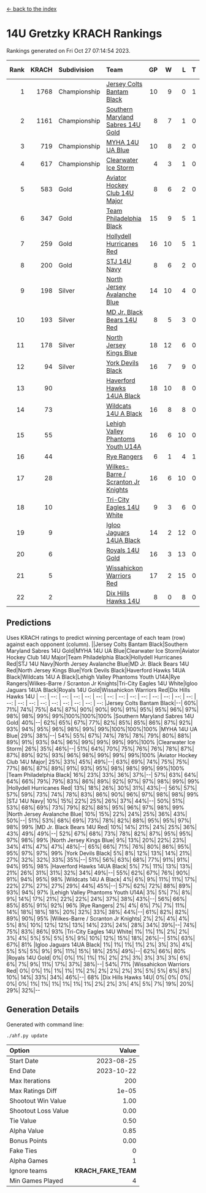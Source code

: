 [<- back to the index](readme.md)
# 14U Gretzky KRACH Rankings
Rankings generated on Fri Oct 27 07:14:54 2023.

Rank|KRACH|Subdivision|Team|GP|W|L|T|OTW|OTL|SoS|Exp Wins|Win Diff
---:|---:|:---|:---|---:|---:|---:|---:|---:|---:|---:|---:|---:
1|1768|Championship|[Jersey Colts Bantam Black](https://gamesheetstats.com/seasons/3659/teams/140580/schedule)|10|9|0|1|2|0|117|10.3|-0.0
2|1161|Championship|[Southern Maryland Sabres 14U Gold](https://gamesheetstats.com/seasons/3659/teams/140588/schedule)|8|7|1|0|0|0|193|7.8|-0.0
3|719|Championship|[MYHA 14U UA Blue](https://gamesheetstats.com/seasons/3659/teams/140583/schedule)|10|8|2|0|1|2|205|8.9|0.0
4|617|Championship|[Clearwater Ice Storm](https://gamesheetstats.com/seasons/3659/teams/142500/schedule)|4|3|1|0|0|0|244|3.9|0.0
5|583|Gold|[Aviator Hockey Club 14U Major](https://gamesheetstats.com/seasons/3659/teams/140575/schedule)|8|6|2|0|0|1|550|6.8|-0.0
6|347|Gold|[Team Philadelphia Black](https://gamesheetstats.com/seasons/3659/teams/140590/schedule)|15|9|5|1|2|1|404|10.4|0.0
7|259|Gold|[Hollydell Hurricanes Red](https://gamesheetstats.com/seasons/3659/teams/140578/schedule)|16|10|5|1|1|1|294|11.4|0.0
8|200|Gold|[STJ 14U Navy](https://gamesheetstats.com/seasons/3659/teams/140589/schedule)|8|6|2|0|0|1|235|6.9|0.0
9|198|Silver|[North Jersey Avalanche Blue](https://gamesheetstats.com/seasons/3659/teams/140584/schedule)|14|10|4|0|0|0|150|10.9|0.0
10|193|Silver|[MD Jr. Black Bears 14U Red](https://gamesheetstats.com/seasons/3659/teams/140581/schedule)|8|5|3|0|0|0|131|5.9|0.0
11|178|Silver|[North Jersey Kings Blue](https://gamesheetstats.com/seasons/3659/teams/140585/schedule)|18|12|6|0|2|1|247|12.9|0.0
12|94|Silver|[York Devils Black](https://gamesheetstats.com/seasons/3659/teams/140595/schedule)|16|7|9|0|1|0|280|7.9|0.0
13|90||[Haverford Hawks 14UA Black](https://gamesheetstats.com/seasons/3659/teams/140577/schedule)|18|10|8|0|0|2|250|10.9|0.0
14|73||[Wildcats 14U A Black](https://gamesheetstats.com/seasons/3659/teams/140592/schedule)|16|8|8|0|1|1|246|8.9|0.0
15|55||[Lehigh Valley Phantoms Youth U14A](https://gamesheetstats.com/seasons/3659/teams/140582/schedule)|16|6|10|0|0|0|365|6.9|0.0
16|44||[Rye Rangers](https://gamesheetstats.com/seasons/3659/teams/140587/schedule)|6|1|4|1|0|0|311|2.4|0.0
17|28||[Wilkes-Barre / Scranton Jr Knights](https://gamesheetstats.com/seasons/3659/teams/140593/schedule)|16|6|10|0|0|0|149|6.9|0.0
18|10||[Tri-City Eagles 14U White](https://gamesheetstats.com/seasons/3659/teams/140591/schedule)|9|3|6|0|0|0|87|3.9|0.0
19|9||[Igloo Jaguars 14UA Black](https://gamesheetstats.com/seasons/3659/teams/140579/schedule)|14|2|12|0|0|0|350|2.9|0.0
20|6||[Royals 14U Gold](https://gamesheetstats.com/seasons/3659/teams/140586/schedule)|16|3|13|0|0|0|90|3.9|0.0
21|5||[Wissahickon Warriors Red](https://gamesheetstats.com/seasons/3659/teams/140594/schedule)|17|2|15|0|0|0|146|2.9|0.0
22|2||[Dix Hills Hawks 14U](https://gamesheetstats.com/seasons/3659/teams/140576/schedule)|8|0|8|0|0|0|111|0.9|0.0

## Predictions
Uses KRACH ratings to predict winning percentage of each team (row) against each opponent (column).
||Jersey Colts Bantam Black|Southern Maryland Sabres 14U Gold|MYHA 14U UA Blue|Clearwater Ice Storm|Aviator Hockey Club 14U Major|Team Philadelphia Black|Hollydell Hurricanes Red|STJ 14U Navy|North Jersey Avalanche Blue|MD Jr. Black Bears 14U Red|North Jersey Kings Blue|York Devils Black|Haverford Hawks 14UA Black|Wildcats 14U A Black|Lehigh Valley Phantoms Youth U14A|Rye Rangers|Wilkes-Barre / Scranton Jr Knights|Tri-City Eagles 14U White|Igloo Jaguars 14UA Black|Royals 14U Gold|Wissahickon Warriors Red|Dix Hills Hawks 14U
| --: | --: | --: | --: | --: | --: | --: | --: | --: | --: | --: | --: | --: | --: | --: | --: | --: | --: | --: | --: | --: | --: | --: 
|Jersey Colts Bantam Black|--| 60%| 71%| 74%| 75%| 84%| 87%| 90%| 90%| 90%| 91%| 95%| 95%| 96%| 97%| 98%| 98%| 99%| 99%|100%|100%|100%
|Southern Maryland Sabres 14U Gold| 40%|--| 62%| 65%| 67%| 77%| 82%| 85%| 85%| 86%| 87%| 92%| 93%| 94%| 95%| 96%| 98%| 99%| 99%|100%|100%|100%
|MYHA 14U UA Blue| 29%| 38%|--| 54%| 55%| 67%| 74%| 78%| 78%| 79%| 80%| 88%| 89%| 91%| 93%| 94%| 96%| 99%| 99%| 99%| 99%|100%
|Clearwater Ice Storm| 26%| 35%| 46%|--| 51%| 64%| 70%| 75%| 76%| 76%| 78%| 87%| 87%| 89%| 92%| 93%| 96%| 98%| 99%| 99%| 99%|100%
|Aviator Hockey Club 14U Major| 25%| 33%| 45%| 49%|--| 63%| 69%| 74%| 75%| 75%| 77%| 86%| 87%| 89%| 91%| 93%| 95%| 98%| 98%| 99%| 99%|100%
|Team Philadelphia Black| 16%| 23%| 33%| 36%| 37%|--| 57%| 63%| 64%| 64%| 66%| 79%| 79%| 83%| 86%| 89%| 92%| 97%| 97%| 98%| 99%| 99%
|Hollydell Hurricanes Red| 13%| 18%| 26%| 30%| 31%| 43%|--| 56%| 57%| 57%| 59%| 73%| 74%| 78%| 83%| 86%| 90%| 96%| 97%| 98%| 98%| 99%
|STJ 14U Navy| 10%| 15%| 22%| 25%| 26%| 37%| 44%|--| 50%| 51%| 53%| 68%| 69%| 73%| 79%| 82%| 88%| 95%| 96%| 97%| 98%| 99%
|North Jersey Avalanche Blue| 10%| 15%| 22%| 24%| 25%| 36%| 43%| 50%|--| 51%| 53%| 68%| 69%| 73%| 78%| 82%| 88%| 95%| 95%| 97%| 98%| 99%
|MD Jr. Black Bears 14U Red| 10%| 14%| 21%| 24%| 25%| 36%| 43%| 49%| 49%|--| 52%| 67%| 68%| 73%| 78%| 82%| 87%| 95%| 95%| 97%| 98%| 99%
|North Jersey Kings Blue|  9%| 13%| 20%| 22%| 23%| 34%| 41%| 47%| 47%| 48%|--| 65%| 66%| 71%| 76%| 80%| 86%| 95%| 95%| 97%| 97%| 99%
|York Devils Black|  5%|  8%| 12%| 13%| 14%| 21%| 27%| 32%| 32%| 33%| 35%|--| 51%| 56%| 63%| 68%| 77%| 91%| 91%| 94%| 95%| 98%
|Haverford Hawks 14UA Black|  5%|  7%| 11%| 13%| 13%| 21%| 26%| 31%| 31%| 32%| 34%| 49%|--| 55%| 62%| 67%| 76%| 90%| 91%| 94%| 95%| 98%
|Wildcats 14U A Black|  4%|  6%|  9%| 11%| 11%| 17%| 22%| 27%| 27%| 27%| 29%| 44%| 45%|--| 57%| 62%| 72%| 88%| 89%| 93%| 94%| 97%
|Lehigh Valley Phantoms Youth U14A|  3%|  5%|  7%|  8%|  9%| 14%| 17%| 21%| 22%| 22%| 24%| 37%| 38%| 43%|--| 56%| 66%| 85%| 85%| 91%| 92%| 96%
|Rye Rangers|  2%|  4%|  6%|  7%|  7%| 11%| 14%| 18%| 18%| 18%| 20%| 32%| 33%| 38%| 44%|--| 61%| 82%| 82%| 89%| 90%| 95%
|Wilkes-Barre / Scranton Jr Knights|  2%|  2%|  4%|  4%|  5%|  8%| 10%| 12%| 12%| 13%| 14%| 23%| 24%| 28%| 34%| 39%|--| 74%| 75%| 83%| 86%| 93%
|Tri-City Eagles 14U White|  1%|  1%|  1%|  2%|  2%|  3%|  4%|  5%|  5%|  5%|  5%|  9%| 10%| 12%| 15%| 18%| 26%|--| 51%| 63%| 67%| 81%
|Igloo Jaguars 14UA Black|  1%|  1%|  1%|  1%|  2%|  3%|  3%|  4%|  5%|  5%|  5%|  9%|  9%| 11%| 15%| 18%| 25%| 49%|--| 62%| 66%| 80%
|Royals 14U Gold|  0%|  0%|  1%|  1%|  1%|  2%|  2%|  3%|  3%|  3%|  3%|  6%|  6%|  7%|  9%| 11%| 17%| 37%| 38%|--| 54%| 71%
|Wissahickon Warriors Red|  0%|  0%|  1%|  1%|  1%|  1%|  2%|  2%|  2%|  2%|  3%|  5%|  5%|  6%|  8%| 10%| 14%| 33%| 34%| 46%|--| 68%
|Dix Hills Hawks 14U|  0%|  0%|  0%|  0%|  0%|  1%|  1%|  1%|  1%|  1%|  1%|  2%|  2%|  3%|  4%|  5%|  7%| 19%| 20%| 29%| 32%|--

## Generation Details

Generated with command line:
```
./ahf.py update
```

| Option | Value |
| :----- | ----: |
| Start Date | 2023-08-25 |
| End Date | 2023-10-22 |
| Max Iterations | 200 |
| Max Ratings Diff | 1e-05 |
| Shootout Win Value | 1.00 |
| Shootout Loss Value | 0.00 |
| Tie Value | 0.50 |
| Alpha Value | 0.85 |
| Bonus Points | 0.00 |
| Fake Ties | 0 |
| Alpha Games | 1 |
| Ignore teams | __KRACH_FAKE_TEAM__ |
| Min Games Played | 4 |

